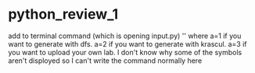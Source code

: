 # python_review_1
add to terminal command (which is opening input.py)  '<a>' 
where  a=1 if you want to generate with dfs.
a=2 if you want to generate with krascul.
a=3 if you want to upload your own lab.
 I don't know why some of the symbols aren't disployed
 so I can't write the command normally here
